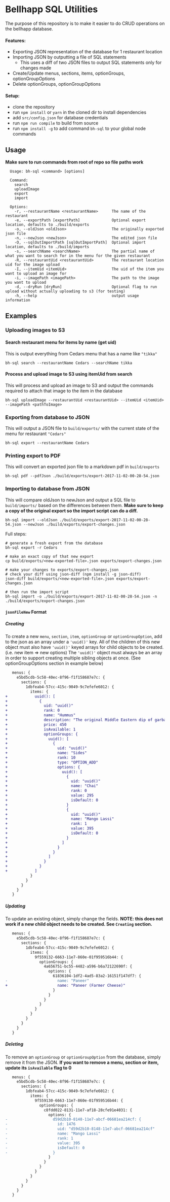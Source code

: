 # Bellhapp SQL Utilities
The purpose of this repository is to make it easier to do CRUD operations on the bellhapp database.
#### Features:
- Exporting JSON representation of the database for 1 restaurant location
- Importing JSON by outputting a file of SQL statements
  - This uses a diff of two JSON files to output SQL statements only for changes made
- Create/Update menus, sections, items, optionGroups, optionGroupOptions
- Delete optionGroups, optionGroupOptions

#### Setup:
- clone the repository
- run `npm install` or `yarn` in the cloned dir to install dependencies
- add `src/config.json` for database credentials
- run `npm run compile` to build from source
- run `npm install -g` to add command `bh-sql` to your global node commands

## Usage
**Make sure to run commands from root of repo so file paths work**
```
  Usage: bh-sql <command> [options]

  Command:
    search
    uploadImage
    export
    import

  Options:
    -r, --restaurantName <restaurantName>      The name of the restaurant
    -e, --exportPath [exportPath]              Optional export location, defaults to ./build/exports
    -o, --oldJson <oldJson>                    The originally exported json file
    -n, --newJson <newJson>                    The edited json file
    -O, --sqlOutImportPath [sqlOutImportPath]  Optional import location, defaults to ./build/imports
    -s, --searchName <searchName>              The partial name of what you want to search for in the menu for the given restaurant
    -R, --restaurantUid <restaurantUid>        The restaurant location uid for the image upload
    -I, --itemUid <itemUid>                    The uid of the item you want to upload an image for
    -i, --imagePath <imagePath>                The path to the image you want to upload
    -d, --dryRun [dryRun]                      Optional flag to run upload without actually uploading to s3 (for testing)
    -h, --help                                 output usage information
```

## Examples
### Uploading images to S3
#### Search restaurant menu for items by name (get uid)
This is output everything from Cedars menu that has a name like `"tikka"`
```
bh-sql search --restaurantName Cedars --searchName tikka
```

#### Process and upload image to S3 using itemUid from search
This will process and upload an image to S3 and output the commands required to attach that image to the item in the database
```
bh-sql uploadImage --restaurantUid <restaurantUid> --itemUid <itemUid> --imagePath <pathToImage>
```

### Exporting from database to JSON
This will output a JSON file to `build/exports/` with the current state of the menu for restaurant `"Cedars"`
```shell
bh-sql export --restaurantName Cedars
```

### Printing export to PDF
This will convert an exported json file to a markdown pdf in `build/exports`
```shell
bh-sql pdf --pdfJson ./build/exports/export-2017-11-02-00-28-54.json
```

### Importing to database from JSON
This will compare oldJson to newJson and output a SQL file to `build/imports/` based on the differences between them.
**Make sure to keep a copy of the original export so the import script can do a diff.**
```shell
bh-sql import --oldJson ./build/exports/export-2017-11-02-00-28-54.json --newJson ./build/exports/export-changes.json
```

Full steps:
```shell
# generate a fresh export from the database
bh-sql export -r Cedars

# make an exact copy of that new export
cp build/exports/<new-exported-file>.json exports/export-changes.json

# make your changes to exports/export-changes.json
# check your diff using json-diff (npm install -g json-diff)
json-diff build/exports/<new-exported-file>.json exports/export-changes.json

# then run the import script
bh-sql import -o ./build/exports/export-2017-11-02-00-28-54.json -n ./build/exports/export-changes.json
```

#### `jsonFileNew` Format
##### Creating
To create a new `menu`, `section`, `item`, `optionGroup` or `optionGroupOption`, add to the json as an array under a `'uuid()'` key.
All of the children of this new object must also have `'uuid()'` keyed arrays for child objects to be created. (i.e. new item => new options)
The `'uuid()'` object must always be an array in order to support creating multiple sibling objects at once. (See optionGroupOptions section in example below)
```diff
   menus: {
     e5bd5cdb-5c58-40ec-8f96-f1f158687e7c: {
       sections: {
         1dbfeab4-57cc-415c-9049-9c7efefe6012: {
           items: {
+            uuid(): [
+              {
+                uid: "uuid()"
+                rank: 0
+                name: "Hummus"
+                description: "The original Middle Eastern dip of garbanzo beans, tahini sauce and a special dressing. Served with pita bread."
+                price: 450
+                isAvailable: 1
+                optionGroups: {
+                  uuid(): [
+                    {
+                      uid: "uuid()"
+                      name: "Sides"
+                      rank: 10
+                      type: "OPTION_ADD"
+                      options: {
+                        uuid(): [
+                          {
+                            uid: "uuid()"
+                            name: "Chai"
+                            rank: 0
+                            value: 295
+                            isDefault: 0
+                          }
+                          {
+                            uid: "uuid()"
+                            name: "Mango Lassi"
+                            rank: 1
+                            value: 395
+                            isDefault: 0
+                          }
+                        ]
+                      }
+                    }
+                  ]
+                }
+              }
+            ]
           }
         }
       }
     }
   }
```

##### Updating
To update an existing object, simply change the fields.
**NOTE: this does not work if a new child object needs to be created. See `Creating` section.**
```diff
   menus: {
     e5bd5cdb-5c58-40ec-8f96-f1f158687e7c: {
       sections: {
         1dbfeab4-57cc-415c-9049-9c7efefe6012: {
           items: {
             9f559132-6663-11e7-860e-01f959516b44: {
               optionGroups: {
                 4a656751-bc55-4482-a596-b6a72122690f: {
                   options: {
                     61836104-1df2-4ad5-83a2-16151f147df7: {
-                      name: "Paneer"
+                      name: "Paneer (Farmer Cheese)"
                     }
                   }
                 }
               }
             }
           }
         }
       }
     }
   }
```

##### Deleting
To remove an `optionGroup` or `optionGroupOption` from the database, simply remove it from the JSON.
**If you want to remove a menu, section or item, update its `isAvailable` flag to 0**
```diff
   menus: {
     e5bd5cdb-5c58-40ec-8f96-f1f158687e7c: {
       sections: {
         1dbfeab4-57cc-415c-9049-9c7efefe6012: {
           items: {
             9f559130-6663-11e7-860e-01f959516b44: {
               optionGroups: {
                 c8fdd022-8131-11e7-af18-28cfe91e4031: {
                   options: {
-                    d59d2b10-8148-11e7-abcf-06681ea214cf: {
-                      id: 1476
-                      uid: "d59d2b10-8148-11e7-abcf-06681ea214cf"
-                      name: "Mango Lassi"
-                      rank: 1
-                      value: 395
-                      isDefault: 0
-                    }
                   }
                 }
               }
             }
           }
         }
       }
     }
   }
```
